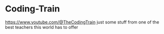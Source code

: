 # Coding-Train
https://www.youtube.com/@TheCodingTrain just some stuff from one of the best teachers this world has to offer
